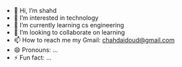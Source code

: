 - 👋 Hi, I’m shahd
- 👀 I’m interested in technology 
- 🌱 I’m currently learning cs engineering 
- 💞️ I’m looking to collaborate on learning 
- 📫 How to reach me my Gmail:  chahdaidoud@gmail.com 
- 😄 Pronouns: ...
- ⚡ Fun fact: ...

<!---
shahd712178/shahd712178 is a ✨ special ✨ repository because its `README.md` (this file) appears on your GitHub profile.
You can click the Preview link to take a look at your changes.
--->
